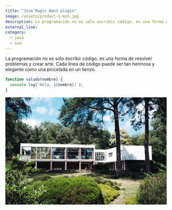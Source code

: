```yaml
---
title: "Josm Magic Wand plugin"
image: /assets/product-1-min.jpg
description: La programación no es solo escribir código, es una forma de resolver problemas y crear arte
external_link: 
category: 
  - java
  - osm
---
```


La programación no es solo escribir código, es una forma de resolver problemas y crear arte. Cada línea de código puede ser tan hermosa y elegante como una pincelada en un lienzo.

```javascript
function saludo(nombre) {
  console.log(`Hola, ${nombre}!`);
}
```

![image](/public/assets/product-1-min.jpg)